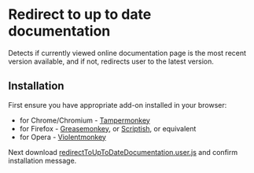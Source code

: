Redirect to up to date documentation
====================================

Detects if currently viewed online documentation page is the most recent version available, and if
not, redirects user to the latest version.

## Installation
First ensure you have appropriate add-on installed in your browser:
* for Chrome/Chromium - [Tampermonkey](https://chrome.google.com/webstore/detail/tampermonkey/dhdgffkkebhmkfjojejmpbldmpobfkfo)
* for Firefox - [Greasemonkey](https://addons.mozilla.org/en-US/firefox/addon/greasemonkey/), or [Scriptish](https://addons.mozilla.org/en-US/firefox/addon/scriptish/), or equivalent
* for Opera - [Violentmonkey](https://addons.opera.com/en/extensions/details/violent-monkey/)

Next download [redirectToUpToDateDocumentation.user.js](https://github.com/kuc/Redirect-to-up-to-date-documentation/raw/master/redirectToUpToDateDocumentation.user.js)
and confirm installation message.
